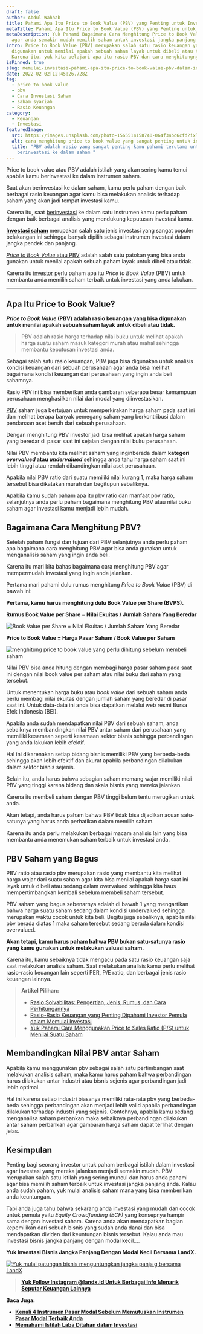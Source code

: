 ```yaml
---
draft: false
author: Abdul Wahhab
title: Pahami Apa Itu Price to Book Value (PBV) yang Penting untuk Investasi
metaTitle: Pahami Apa Itu Price to Book Value (PBV) yang Penting untuk Investasi
metaDescription: Yuk Pahami Bagaimana Cara Menghitung Price to Book Value (PBV)
  agar anda semakin mudah memilih saham untuk investasi jangka panjang anda
intro: Price to Book Value (PBV) merupakan salah satu rasio keuangan yang bisa
  digunakan untuk menilai apakah sebuah saham layak untuk dibeli atau tidak.
  Karena itu, yuk kita pelajari apa itu rasio PBV dan cara menghitungnya.
isPinned: true
slug: memulai-investasi-pahami-apa-itu-price-to-book-value-pbv-dalam-investasi-saham
date: 2022-02-02T12:45:26.728Z
tag:
  - price to book value
  - pbv
  - Cara Investasi Saham
  - saham syariah
  - Rasio Keuangan
category:
  - Keuangan
  - Investasi
featuredImage:
  src: https://images.unsplash.com/photo-1565514158740-064f34bd6cfd?ixlib=rb-1.2.1&ixid=MnwxMjA3fDB8MHxzZWFyY2h8NHx8cmF0aW8lMjBpbnZlc3R8ZW58MHx8MHx8&auto=format&fit=crop&w=500&q=60
  alt: cara menghitung price to book value yang sangat penting untuk investasi anda
  title: "PBV adalah rasio yang sangat penting kamu pahami terutama untuk kamu
    berinvestasi ke dalam saham "
---
```

Price to book value atau PBV adalah istilah yang akan sering kamu temui apabila kamu berinvestasi ke dalam instrumen saham.

Saat akan berinvestasi ke dalam saham, kamu perlu paham dengan baik berbagai rasio keuangan agar kamu bisa melakukan analisis terhadap saham yang akan jadi tempat investasi kamu.

Karena itu, saat [berinvestasi](https://landx.id/) ke dalam satu instrumen kamu perlu paham dengan baik berbagai analisis yang mendukung keputusan investasi kamu. 

**[Investasi saham](https://landx.id/blog/tag/investasi-saham/)** merupakan salah satu jenis investasi yang sangat populer belakangan ini sehingga banyak dipilih sebagai instrumen investasi dalam jangka pendek dan panjang.

[*Price to Book Value* atau PBV](https://landx.id/) adalah salah satu patokan yang bisa anda gunakan untuk menilai apakah sebuah paham layak untuk dibeli atau tidak.

Karena itu [investor](https://landx.id/)  perlu paham apa itu *Price to Book Value* (PBV) untuk membantu anda memilih saham terbaik untuk investasi yang anda lakukan.

- - -

## Apa Itu Price to Book Value?

***Price to Book Value* (PBV) adalah rasio keuangan yang bisa digunakan untuk menilai apakah sebuah saham layak untuk dibeli atau tidak.**

> PBV adalah rasio harga terhadap nilai buku untuk melihat apakah harga suatu saham masuk kategori murah atau mahal sehingga membantu keputusan investasi anda.

Sebagai salah satu rasio keuangan, PBV juga bisa digunakan untuk analisis kondisi keuangan dari sebuah perusahaan agar anda bisa melihat bagaimana kondisi keuangan dari perusahaan yang ingin anda beli sahamnya.

Rasio PBV ini bisa memberikan anda gambaran seberapa besar kemampuan perusahaan menghasilkan nilai dari modal yang diinvestasikan.

[PBV](https://landx.id/) saham juga bertujuan untuk memperkirakan harga saham pada saat ini dan melihat berapa banyak pemegang saham yang berkontribusi dalam pendanaan aset bersih dari sebuah perusahaan.

Dengan menghitung PBV investor jadi bisa melihat apakah harga saham yang beredar di pasar saat ini sejalan dengan nilai buku perusahaan. 

Nilai PBV membantu kita melihat saham yang inginberada dalam **kategori *overvalued* atau *undervalued*** sehingga anda tahu harga saham saat ini lebih tinggi atau rendah dibandingkan nilai aset perusahaan.

Apabila nilai PBV ratio dari suatu memiliki nilai kurang 1, maka harga saham tersebut bisa dikatakan murah dan begitupun sebaliknya.

Apabila kamu sudah paham apa itu pbv ratio dan manfaat pbv ratio, selanjutnya anda perlu paham bagaimana menghitung PBV atau nilai buku saham agar investasi kamu menjadi lebih mudah.

## Bagaimana Cara Menghitung PBV?

Setelah paham fungsi dan tujuan dari PBV selanjutnya anda perlu paham apa bagaimana cara menghitung PBV agar bisa anda gunakan untuk menganalisis saham yang ingin anda beli.

Karena itu mari kita bahas bagaimana cara menghitung PBV agar mempermudah investasi yang ingin anda jalankan.

Pertama mari pahami dulu rumus menghitung *Price to Book Value* (PBV) di bawah ini:

**Pertama, kamu harus menghitung dulu Book Value per Share (BVPS).** 



**Rumus Book Value per Share = Nilai Ekuitas / Jumlah Saham Yang Beredar**

![Book Value per Share = Nilai Ekuitas / Jumlah Saham Yang Beredar](https://accountgram-production.sfo2.cdn.digitaloceanspaces.com/landx_ghost/2021/05/image.png "cara menghitung BVPS saham yang penting dipahami para investor")

**Price to Book Value = Harga Pasar Saham / Book Value per Saham**

![menghitung price to book value yang perlu dihitung sebelum membeli saham](https://accountgram-production.sfo2.cdn.digitaloceanspaces.com/landx_ghost/2021/05/image-1.png "Cara menghitung pbv yang perlu dipahami oleh investor")

Nilai PBV bisa anda hitung dengan membagi harga pasar saham pada saat ini dengan nilai book value per saham atau nilai buku dari saham yang tersebut.

Untuk menentukan harga buku atau *book value* dari sebuah saham anda perlu membagi nilai ekuitas dengan jumlah saham yang beredar di pasar saat ini. Untuk data-data ini anda bisa dapatkan melalui web resmi Bursa Efek Indonesia (BEI).

Apabila anda sudah mendapatkan nilai PBV dari sebuah saham, anda sebaiknya membandingkan nilai PBV antar saham dari perusahaan yang memiliki kesamaan seperti kesamaan sektor bisnis sehingga perbandingan yang anda lakukan lebih efektif. 

Hal ini dikarenakan setiap bidang bisnis memiliki PBV yang berbeda-beda sehingga akan lebih efektif dan akurat apabila perbandingan dilakukan dalam sektor bisnis sejenis.

Selain itu, anda harus bahwa sebagian saham memang wajar memiliki nilai PBV yang tinggi karena bidang dan skala bisnis yang mereka jalankan. 

Karena itu membeli saham dengan PBV tinggi belum tentu merugikan untuk anda.

Akan tetapi, anda harus paham bahwa PBV tidak bisa dijadikan acuan satu-satunya yang harus anda perhatikan dalam memilih saham. 

Karena itu anda perlu melakukan berbagai macam analisis lain yang bisa membantu anda menemukan saham terbaik untuk investasi anda.

## PBV Saham yang Bagus

PBV ratio atau rasio pbv merupakan rasio yang membantu kita melihat harga wajar dari suatu saham agar kita bisa menilai apakah harga saat ini layak untuk dibeli atau sedang dalam overvalued sehingga kita haus mempertimbangkan kembali sebelum membeli saham tersebut. 

PBV saham yang bagus sebenarnya adalah di bawah 1 yang mengartikan bahwa harga suatu saham sedang dalam kondisi undervalued sehingga merupakan waktu cocok untuk kita beli. Begitu juga sebaliknya, apabila nilai pbv berada diatas 1 maka saham tersebut sedang berada dalam kondisi overvalued. 

**Akan tetapi, kamu harus paham bahwa PBV bukan satu-satunya rasio yang kamu gunakan untuk melakukan valuasi saham.** 

Karena itu, kamu sebaiknya tidak mengacu pada satu rasio keuangan saja saat melakukan analisis saham. Saat melakukan analisis kamu perlu melihat rasio-rasio keuangan lain seperti PER, P/E ratio, dan berbagai jenis rasio keuangan lainnya. 

> **Artikel Pilihan:** 
>
> * [Rasio Solvabilitas: Pengertian, Jenis, Rumus, dan Cara Perhitungannya](https://landx.id/blog/rasio-solvabilitas-adalah/)
> * [Rasio-Rasio Keuangan yang Penting Dipahami Investor Pemula dalam Memulai Investasi](https://landx.id/blog/rasio-rasio-keuangan-yang-penting-dalam-investasi/)[](https://landx.id/blog/price-to-sales-ratio-adalah/)
> * [Yuk Pahami Cara Menggunakan Price to Sales Ratio (P/S) untuk Menilai Suatu Saham](https://landx.id/blog/price-to-sales-ratio-adalah/)

## Membandingkan Nilai PBV antar Saham

Apabila kamu menggunakan pbv sebagai salah satu pertimbangan saat melakukan analisis saham, maka kamu harus paham bahwa perbandingan harus dilakukan antar industri atau bisnis sejenis agar perbandingan jadi lebih optimal.

Hal ini karena setiap industri biasanya memiliki rata-rata pbv yang berbeda-beda sehingga perbandingan akan menjadi lebih valid apabila perbandingan dilakukan terhadap industri yang sejenis. Contohnya, apabila kamu sedang menganalisa saham perbankan maka sebaiknya perbandingan dilakukan antar saham perbankan agar gambaran harga saham dapat terlihat dengan jelas.

## Kesimpulan

Penting bagi seorang investor untuk paham berbagai istilah dalam investasi agar investasi yang mereka jalankan menjadi semakin mudah. PBV merupakan salah satu istilah yang sering muncul dan harus anda pahami agar bisa memilih saham terbaik untuk investasi jangka panjang anda. Kalau anda sudah paham, yuk mulai analisis saham mana yang bisa memberikan anda keuntungan.

Tapi anda juga tahu bahwa sekarang anda investasi yang mudah dan cocok untuk pemula yaitu *Equity Crowdfunding (ECF)* yang konsepnya hampir sama dengan investasi saham. Karena anda akan mendapatkan bagian kepemilikan dari sebuah bisnis yang sudah anda danai dan bisa mendapatkan dividen dari keuntungan bisnis tersebut. Kalau anda mau investasi bisnis jangka panjang dengan modal kecil….

**Yuk Investasi Bisnis Jangka Panjang Dengan Modal Kecil Bersama LandX.**

[![Yuk mulai patungan bisnis menguntungkan jangka panja g bersama LandX](https://accountgram-production.sfo2.cdn.digitaloceanspaces.com/landx_ghost/2021/09/Equity-Crowdfunding-di-Indonesia-1--3.png)](https://landx.id/project/?utm_source=Blog&utm_medium=organic+keyword&utm_campaign=blog&utm_id=Blog)

> **[Yuk Follow Instagram @landx.id Untuk Berbagai Info Menarik Seputar Keuangan Lainnya](https://instagram.com/landx.id?utm_medium=copy_link)**

**Baca Juga:**

* **[Kenali 4 Instrumen Pasar Modal Sebelum Memutuskan Instrumen Pasar Modal Terbaik Anda](https://landx.id/blog/kenali-4-instrumen-pasar-modal-sebelum-memutuskan-instrumen-pasar-modal-terbaik-anda/)**
* **[Memahami Istilah Laba Ditahan dalam Investasi](https://landx.id/blog/pahami-perbedaan-dividen-dan-capital-gain-sebelum-memulai-investasi/)**